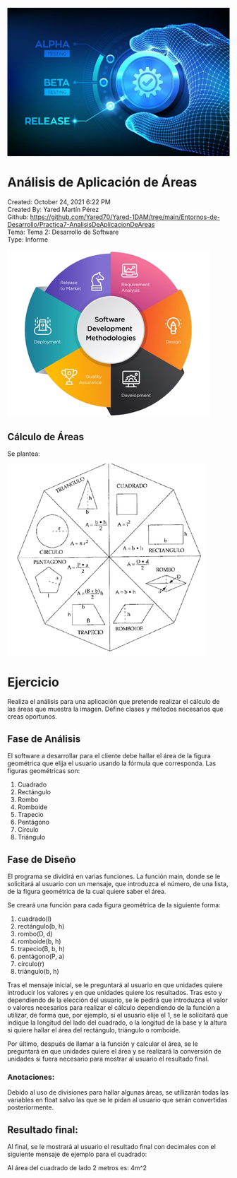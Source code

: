 ![img](img/portada.jpg)

# Análisis de Aplicación de Áreas

Created: October 24, 2021 6:22 PM  
Created By: Yared Martín Pérez  
Github: https://github.com/Yared70/Yared-1DAM/tree/main/Entornos-de-Desarrollo/Practica7-AnalisisDeAplicacionDeAreas  
Tema: Tema 2: Desarrollo de Software  
Type: Informe  



![software-development-life-cycle-removebg-preview.png](img/software-development-life-cycle-removebg-preview.png)

## **Cálculo de Áreas**

Se plantea:

![68747470733a2f2f7777772e70726f6665736f72656e6c696e65612e636c2f67656f6d6574726961696d6167656e2f617265617330312e676966.gif](img/68747470733a2f2f7777772e70726f6665736f72656e6c696e65612e636c2f67656f6d6574726961696d6167656e2f617265617330312e676966.gif)



# Ejercicio



Realiza el análisis para una aplicación que pretende realizar el cálculo de las áreas que muestra la imagen. Define clases y métodos necesarios que creas oportunos.



## Fase de Análisis



El software a desarrollar para el cliente debe hallar el área de la figura geométrica que elija el usuario usando la fórmula que corresponda. Las figuras geométricas son:

1. Cuadrado
2. Rectángulo
3. Rombo
4. Romboide
5. Trapecio
6. Pentágono
7. Círculo
8. Triángulo

## Fase de Diseño



El programa se dividirá en varias funciones. La función main, donde se le solicitará al usuario con un mensaje, que introduzca el número, de una lista, de la figura geométrica de la cual quiere saber el área. 

Se creará una función para cada figura geométrica de la siguiente forma:

1. cuadrado(l)
2. rectángulo(b, h)
3. rombo(D, d)
4. romboide(b, h)
5. trapecio(B, b, h)
6. pentágono(P, a)
7. círculo(r)
8. triángulo(b, h)

Tras el mensaje inicial, se le preguntará al usuario en que unidades quiere introducir los valores y en que unidades quiere los resultados. Tras esto y dependiendo de la elección del usuario, se le pedirá que introduzca el valor o valores necesarios para realizar el cálculo dependiendo de la función a utilizar, de forma que, por ejemplo, si el usuario elije el 1, se le solicitará que indique la longitud del lado del cuadrado, o la longitud de la base y la altura si quiere hallar el área del rectángulo, triángulo o romboide.

Por último, después de llamar a la función y calcular el área, se le preguntará en que unidades quiere el área y se realizará la conversión de unidades si fuera necesario para mostrar al usuario el resultado final.

### Anotaciones:

Debido al uso de divisiones para hallar algunas áreas, se utilizarán todas las variables en float salvo las que se le pidan al usuario que serán convertidas posteriormente.

## Resultado final:

 Al final, se le mostrará al usuario el resultado final con decimales con el siguiente mensaje de ejemplo para el cuadrado:

Al área del cuadrado de lado 2 metros es: 4m^2
